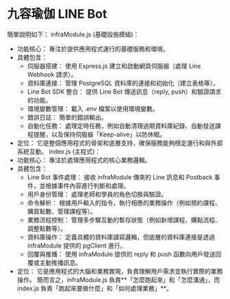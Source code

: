 # 九容瑜伽 LINE Bot
簡單說明如下：
infraModule.js (基礎設施模組)：
 * 功能核心： 專注於提供應用程式運行的基礎服務和環境。
 * 具體包含：
   * 伺服器搭建： 使用 Express.js 建立和啟動網頁伺服器（處理 Line Webhook 請求）。
   * 資料庫連接： 管理 PostgreSQL 資料庫的連接和初始化（建立表格等）。
   * Line Bot SDK 整合： 提供 Line Bot 傳送訊息（reply, push）和驗證請求的功能。
   * 環境變數管理： 載入 .env 檔案以使用環境變數。
   * 錯誤日誌： 簡單的錯誤輸出。
   * 自動化任務： 處理定時任務，例如自動清理過期資料庫紀錄、自動發送課程提醒，以及保持伺服器「Keep-alive」以防休眠。
 * 定位： 它是整個應用程式的骨架和底層支持，確保服務能夠穩定運行和與外部系統互動。
index.js (主程式)：
 * 功能核心： 專注於處理應用程式的核心業務邏輯。
 * 具體包含：
   * Line Bot 事件處理： 接收 infraModule 傳來的 Line 訊息和 Postback 事件，並根據事件內容進行判斷和處理。
   * 用戶身份管理： 處理老師和學員的角色切換與驗證。
   * 命令解析： 根據用戶輸入的指令，執行相應的業務操作（例如預約課程、購買點數、管理課程等）。
   * 業務流程控制： 管理多步驟互動的暫存狀態（例如新增課程、購點流程、調整點數等）。
   * 資料庫操作： 定義具體的資料庫讀寫邏輯，但底層的資料庫連接是透過 infraModule 提供的 pgClient 進行。
   * 回覆與推播： 使用 infraModule 提供的 reply 和 push 函數向用戶發送回覆或主動推播訊息。
 * 定位： 它是應用程式的大腦和業務實現，負責理解用戶需求並執行實際的業務操作。
簡而言之，infraModule.js 負責**「怎麼跑起來」和「怎麼溝通」，而 index.js 負責「跑起來要做什麼」和「如何處理業務」**。

